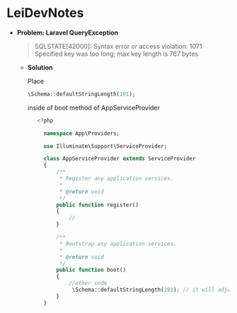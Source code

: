 # LeiDevNotes

  * **Problem: Laravel QueryException**
      > SQLSTATE[42000]: Syntax error or access violation: 1071 Specified key was too long; max key length is 767 bytes
      
       - **Solution**
         
         Place 
         ```php  
         \Schema::defaultStringLength(191); 
         ``` 
         inside of boot method of AppServiceProvider
         
         ```php
            <?php

              namespace App\Providers;

              use Illuminate\Support\ServiceProvider;

              class AppServiceProvider extends ServiceProvider
              {
                  /**
                   * Register any application services.
                   *
                   * @return void
                   */
                  public function register()
                  {
                      //
                  }

                  /**
                   * Bootstrap any application services.
                   *
                   * @return void
                   */
                  public function boot()
                  {
                      //other code
                       \Schema::defaultStringLength(191); // it will adjust the default string length whenever we use the Schema Facade
                  }
              }

         ```
